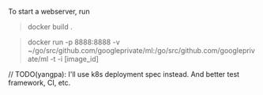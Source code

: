 To start a webserver, run 

> docker build .

> docker run -p 8888:8888 -v ~/go/src/github.com/googleprivate/ml:/go/src/github.com/googleprivate/ml -t -i [image_id]


// TODO(yangpa): I'll use k8s deployment spec instead. And better test framework, CI, etc.  